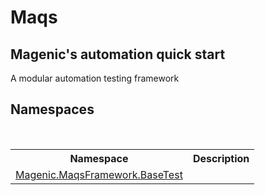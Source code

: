# Maqs

<h2>Magenic's automation quick start</h2><p>A modular automation testing framework</p>


## Namespaces
&nbsp;<table><tr><th>Namespace</th><th>Description</th></tr><tr><td><a href="#/MAQS_4/BaseTest_AUTOGENERATED/Magenic-MaqsFramework-BaseTest_Namespace">Magenic.MaqsFramework.BaseTest</a></td><td></td></tr></table>&nbsp;